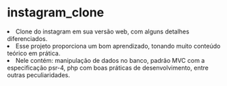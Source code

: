 # instagram_clone
<li>Clone do instagram em sua versão web, com alguns detalhes diferenciados.</li>

<li>Esse projeto proporciona um bom aprendizado, tonando muito conteúdo teórico em prática.</li>
<li>Nele contém: manipulação de dados no banco, padrão MVC com a especificação psr-4, php com boas práticas de desenvolvimento, entre outras peculiaridades.</li>

